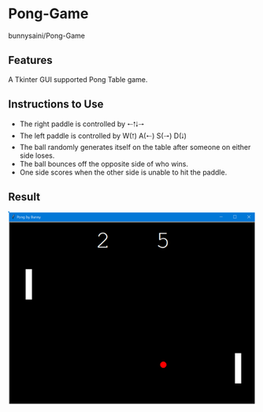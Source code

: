 # Pong-Game
bunnysaini/Pong-Game

## Features
A Tkinter GUI supported Pong Table game.

## Instructions to Use
- The right paddle is controlled by 🠐🠑🠓🠒 
- The left paddle is controlled by W(🠑) A(🠐) S(🠒) D(🠓) 
- The ball randomly generates itself on the table after someone on either side loses.
- The ball bounces off the opposite side of who wins.
- One side scores when the other side is unable to hit the paddle.

## Result
![alt text](test.PNG)

